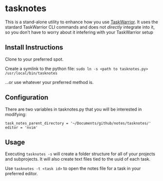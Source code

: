 # tasknotes

This is a stand-alone utility to enhance how you use [TaskWarrior](https://taskwarrior.org/). It uses the stardard TaskWarrior CLI commands and does not *directly* integrate into it, so you don't have to worry about it intefering with your TaskWarrior setup

## Install Instructions
Clone to your preferred spot.

Create a symlink to the python file: `sudo ln -s <path to tasknotes.py> /usr/local/bin/tasknotes`

...or use whatever your preferred method is.

## Configuration
There are two variables in tasknotes.py that you will be interested in modifying:

```
task_notes_parent_directory = '~/Documents/github/notes/tasknotes/'
editor = 'nvim'
```

## Usage
Executing `tasknotes -s` will create a folder structure for all of your projects and subprojects. It will also create text files tied to the uuid of each task.

Use `tasknotes -t <task id>` to open the notes file for a task in your preferred editor.

